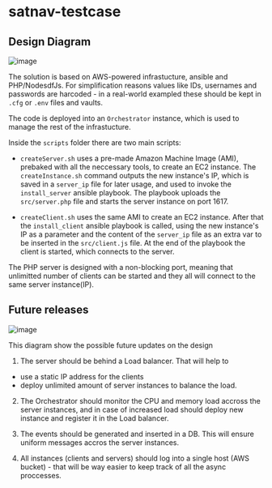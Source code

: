 # satnav-testcase

## Design Diagram
![image](https://drive.google.com/uc?export=view&id=1A3Xz4cRKwP3Bm-FZ21mDOQrJgqbtMbQt)

The solution is based on AWS-powered infrastucture, ansible and PHP/NodesdfJs.
For simplification reasons values like IDs, usernames and passwords are harcoded - in a real-world exampled these should be kept in `.cfg` or `.env` files and vaults.

The code is deployed into an `Orchestrator` instance, which is used to manage the rest of the infrastucture.

Inside the `scripts` folder there are two main scripts:
- `createServer.sh` uses a pre-made Amazon Machine Image (AMI), prebaked with all the neccessary tools, to create an EC2 instance. The `createInstance.sh` command outputs the new instance's IP, which is saved in a `server_ip` file for later usage, and used to invoke the `install_server` ansible playbook. The playbook uploads the `src/server.php` file and starts the server instance on port 1617.

- `createClient.sh` uses the same AMI to create an EC2 instance. After that the `install_client` ansible playbook is called, using the new instance's IP as a parameter and the content of the `server_ip` file as an extra var to be inserted in the `src/client.js` file. At the end of the playbook the client is started, which connects to the server.

The PHP server is designed with a non-blocking port, meaning that unlimitted number of clients can be started and they all will connect to the same server instance(IP).

## Future releases
![image](https://drive.google.com/uc?export=view&id=1ZPs55NCzAqw_CpzsWQEjefOhoyxPWqTc)

This diagram show the possible future updates on the design

1. The server should be behind a Load balancer. That will help to 
- use a static IP address for the clients
- deploy unlimited amount of server instances to balance the load.

2. The Orchestrator should monitor the CPU and memory load accross the server instances, and in case of increased load should deploy new instance and register it in the Load balancer.

3. The events should be generated and inserted in a DB. This will ensure uniform messages accros the server instances.

4. All instances (clients and servers) should log into a single host (AWS bucket) - that will be way easier to keep track of all the async proccesses.
